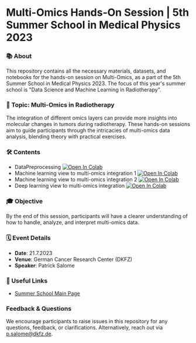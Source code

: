 # Multi-Omics Hands-On Session | 5th Summer School in Medical Physics 2023

### 📚 About
This repository contains all the necessary materials, datasets, and notebooks for the hands-on session on Multi-Omics, as a part of the 5th Summer School in Medical Physics 2023. The focus of this year's summer school is "Data Science and Machine Learning in Radiotherapy".

### 🔬 Topic: Multi-Omics in Radiotherapy
The integration of different omics layers can provide more insights into molecular changes in tumors during radiotherapy. These hands-on sessions aim to guide participants through the intricacies of multi-omics data analysis, blending theory with practical exercises.

### 🛠️ Contents
- DataPreprocessing [![Open In Colab](https://colab.research.google.com/assets/colab-badge.svg)]([URL_FOR_FIRST_NOTEBOOK_ON_COLAB](https://colab.research.google.com/github/TransRadOnc-HIT/multi-omics-SSMP2023/blob/main/Hands_on_1_DataPreprocessing.ipynb))
- Machine learning view to multi-omics integration 1 [![Open In Colab](https://colab.research.google.com/assets/colab-badge.svg)](URL_FOR_SECOND_NOTEBOOK_ON_COLAB)
- Machine learning view to multi-omics integration 2 [![Open In Colab](https://colab.research.google.com/assets/colab-badge.svg)](URL_FOR_THIRD_NOTEBOOK_ON_COLAB)
- Deep learning view to multi-omics integration [![Open In Colab](https://colab.research.google.com/assets/colab-badge.svg)](https://colab.research.google.com/github/TransRadOnc-HIT/multi-omics-SSMP2023/blob/main/DeepLearningDataIntegration.ipynb)

### 🎓 Objective
By the end of this session, participants will have a clearer understanding of how to handle, analyze, and interpret multi-omics data.

### 🗓️ Event Details
- **Date**: 21.7.2023
- **Venue**: German Cancer Research Center (DKFZ)
- **Speaker**: Patrick Salome

### 🔗 Useful Links
- [Summer School Main Page](https://www.dkfz.de/en/medphys/education_and_training/summer_school_2023_de.html)

### Feedback & Questions
We encourage participants to raise issues in this repository for any questions, feedback, or clarifications. Alternatively, reach out via [p.salome@dkfz.de](mailto:p.salome@dkfz.de).
